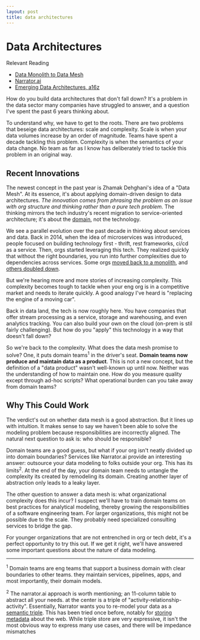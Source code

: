 ```yaml
---
layout: post
title: data architectures
---
```


# Data Architectures

Relevant Reading  

* [Data Monolith to Data Mesh](https://martinfowler.com/articles/data-monolith-to-mesh.html)
* [Narrator.ai](https://www.narrator.ai/)
* [Emerging Data Architectures, a16z](https://a16z.com/2020/10/15/the-emerging-architectures-for-modern-data-infrastructure/)

How do you build data architectures that don't fall down? 
It's a problem in the data sector many companies have struggled to answer,
and a question I've spent the past 6 years thinking about.

To understand why, we have to get to the roots. There are two problems that
beseige data architectures: scale and complexity. Scale is when your data volumes increase by an order of 
magnitude. Teams have spent a decade tackling this problem. Complexity
is when the semantics of your data change. No team as far as I know has
deliberately tried to tackle this problem in an original way.

## Recent Innovations

The newest concept in the past year is Zhamak Dehghani's idea of a "Data Mesh".
At its essence, it's about applying domain-driven design to data architectures.
*The innovation comes from phrasing the problem as an issue with org structure
and thinking rather than a pure tech problem.* The thinking mirrors the tech industry's
recent migration to service-oriented architecture; it's about the
[domain](https://eng.uber.com/microservice-architecture/), not the technology.

We see a parallel evolution over the past decade in thinking about services and data.
Back in 2014, when the idea of microservices was introduced, people focused on
building technology first - thrift, rest frameworks, ci/cd as a service. Then, orgs
started leveraging this tech. They realized quickly that without the
right boundaries, you run into further complexities due to dependencies across
services. Some orgs <a href="https://segment.com/blog/goodbye-microservices/">
moved back to a monolith</a>, and <a href="https://monzo.com/blog/we-built-network-isolation-for-1-500-services">others doubled down</a>.

But we're hearing more and more stories of increasing complexity. This complexity
becomes tough to tackle when your eng org is in a competitive market and
needs to iterate quickly. A good analogy I've heard is "replacing the engine of a moving car".

Back in data land, the tech is now roughly here. You have companies that offer
stream processing as a service, storage and warehousing, and even analytics
tracking. You can also build your own on the cloud (on-prem is stil fairly
challenging). But how do you "apply" this technology in a way that doesn't fall
down?

So we're back to the complexity. What does the data mesh promise to solve? One,
it puts domain teams<sup>1</sup> in the driver's seat. **Domain teams now produce and
maintain data as a product**. This is not a new concept, but the 
definition of a "data product" wasn't well-known up until now. Neither was the
understanding of how to maintain one. How do you measure quality except through
ad-hoc scripts? What operational burden can you take away from domain teams?

## Why This Could Work

The verdict's out on whether data mesh is a good abstraction. But it lines up
with intuition. It makes sense to say we haven't been able to solve the
modeling problem because responsibilities are incorrectly aligned. The
natural next question to ask is: who should be responsible? 

Domain teams are a good guess, but what if your org isn't neatly divided
up into domain boundaries? Services like Narrator.ai provide an interesting
answer: outsource your data modeling to folks outside your org. This has its
limits<sup>2</sup>. At the end of the day, your domain team needs
to untangle the complexity its created by remodeling its domain.
Creating another layer of abstraction only leads to a leaky layer.

The other question to answer a data mesh is: what organizational complexity does
this incur? I suspect we'll have to train domain teams on best practices
for analytical modeling, thereby growing the responsibilities of a
software engineering team. For larger organizations, this might not be
possible due to the scale. They probably need specialized
consulting services to bridge the gap.

For younger organizations that are not entrenched in org or tech debt,
it's a perfect opportunity to try this out. If we get it right, we'll
have answered some important questions about the nature of data modeling.

---

<sup>1</sup> Domain teams are eng teams that support a business domain with
clear boundaries to other teams. they maintain services, pipelines, apps,
and most importantly, their domain models.

<sup>2</sup> The narrator.ai approach is worth mentioning; an 11-column table
to abstract all your needs. at the center is a triple of
"activity-relationship-activity". Essentially, Narrator wants you to re-model
your data as a <a href="https://en.wikipedia.org/wiki/Semantic_triple">semantic triple</a>.
This has been tried once before, notably for <a
href="https://en.wikipedia.org/wiki/Resource_Description_Framework">storing
metadata</a> about the web. While triple store are very expressive,
it isn't the most obvious way to express many use cases, and there will be
impedance mismatches
